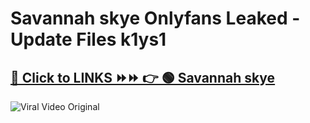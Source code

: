 
 # Savannah skye Onlyfans Leaked - Update Files k1ys1

## <h2><a href="https://clipsfans.com/Savannah_skye&ref=git">🔗 Click to LINKS ⏩⏩ 👉 🟢 Savannah skye </a></h2>

<a href="https://clipsfans.com/Savannah_skye&ref=git" rel="nofollow" data-target="animated-image.originalLink"><img src="https://i.ibb.co.com/xMMVF88/686577567.gif" alt="Viral Video Original" style="max-width: 100%; display: inline-block;" data-target="animated-image.originalImage"></a>

